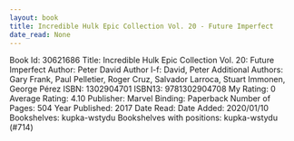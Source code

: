 ```yaml
---
layout: book
title: Incredible Hulk Epic Collection Vol. 20 - Future Imperfect
date_read: None
---
```


Book Id: 30621686
Title: Incredible Hulk Epic Collection Vol. 20: Future Imperfect
Author: Peter David
Author l-f: David, Peter
Additional Authors: Gary Frank, Paul Pelletier, Roger Cruz, Salvador Larroca, Stuart Immonen, George Pérez
ISBN: 1302904701
ISBN13: 9781302904708
My Rating: 0
Average Rating: 4.10
Publisher: Marvel
Binding: Paperback
Number of Pages: 504
Year Published: 2017
Date Read: 
Date Added: 2020/01/10
Bookshelves: kupka-wstydu
Bookshelves with positions: kupka-wstydu (#714)

